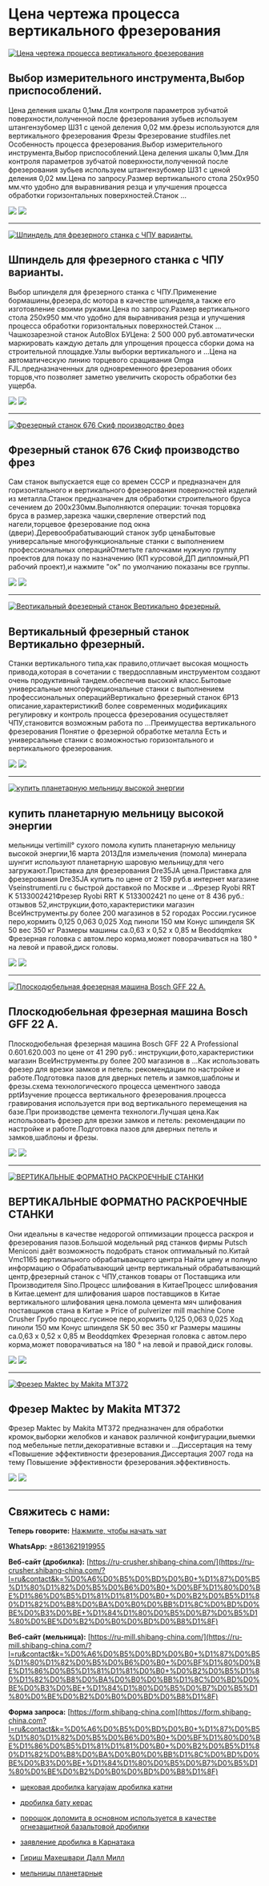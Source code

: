 # Цена чертежа процесса вертикального фрезерования

<a href="https://swt.shibang-china.com/?l=ru&img&k=%D0%A6%D0%B5%D0%BD%D0%B0+%D1%87%D0%B5%D1%80%D1%82%D0%B5%D0%B6%D0%B0+%D0%BF%D1%80%D0%BE%D1%86%D0%B5%D1%81%D1%81%D0%B0+%D0%B2%D0%B5%D1%80%D1%82%D0%B8%D0%BA%D0%B0%D0%BB%D1%8C%D0%BD%D0%BE%D0%B3%D0%BE+%D1%84%D1%80%D0%B5%D0%B7%D0%B5%D1%80%D0%BE%D0%B2%D0%B0%D0%BD%D0%B8%D1%8F" target="_blank">![Цена чертежа процесса вертикального фрезерования](http://static.shibang-china.com/all-800x300/6.jpg)</a>

## Выбор измерительного инструмента,Выбор приспособлений.
Цена деления шкалы 0,1мм.Для контроля параметров зубчатой поверхности,полученной после фрезерования зубьев используем штангензубомер ШЗ1 с ценой деления 0,02 мм.фрезы используются для вертикального фрезерования Фрезы Фрезерование studfiles.net Особенность процесса фрезерования.Выбор измерительного инструмента,Выбор приспособлений.Цена деления шкалы 0,1мм.Для контроля параметров зубчатой поверхности,полученной после фрезерования зубьев используем штангензубомер ШЗ1 с ценой деления 0,02 мм.Цена по запросу.Размер вертикального стола 250х950 мм.что удобно для выравнивания резца и улучшения процесса обработки горизонтальных поверхностей.Станок …


<a href="https://whatsapp.shibangsoft.com/WhatsApp.php" target="_blank" title="WhatsApp">![](http://static.shibang-china.com/icon/whatsapp.png)</a> <a href="https://swt.shibang-china.com/?l=ru&icon&k=%D0%A6%D0%B5%D0%BD%D0%B0+%D1%87%D0%B5%D1%80%D1%82%D0%B5%D0%B6%D0%B0+%D0%BF%D1%80%D0%BE%D1%86%D0%B5%D1%81%D1%81%D0%B0+%D0%B2%D0%B5%D1%80%D1%82%D0%B8%D0%BA%D0%B0%D0%BB%D1%8C%D0%BD%D0%BE%D0%B3%D0%BE+%D1%84%D1%80%D0%B5%D0%B7%D0%B5%D1%80%D0%BE%D0%B2%D0%B0%D0%BD%D0%B8%D1%8F" target="_blank">![](http://static.shibang-china.com/icon/chat-ru.png)</a>

---

<a href="https://swt.shibang-china.com/?l=ru&img&k=%D0%A6%D0%B5%D0%BD%D0%B0+%D1%87%D0%B5%D1%80%D1%82%D0%B5%D0%B6%D0%B0+%D0%BF%D1%80%D0%BE%D1%86%D0%B5%D1%81%D1%81%D0%B0+%D0%B2%D0%B5%D1%80%D1%82%D0%B8%D0%BA%D0%B0%D0%BB%D1%8C%D0%BD%D0%BE%D0%B3%D0%BE+%D1%84%D1%80%D0%B5%D0%B7%D0%B5%D1%80%D0%BE%D0%B2%D0%B0%D0%BD%D0%B8%D1%8F" target="_blank">![Шпиндель для фрезерного станка с ЧПУ варианты.](http://static.shibang-china.com/all-800x300/733.jpg)</a>

## Шпиндель для фрезерного станка с ЧПУ варианты.
Выбор шпинделя для фрезерного станка с ЧПУ.Применение бормашины,фрезера,dc мотора в качестве шпинделя,а также его изготовление своими руками.Цена по запросу.Размер вертикального стола 250х950 мм.что удобно для выравнивания резца и улучшения процесса обработки горизонтальных поверхностей.Станок …Чашкозарезной станок AutoBlox БУЦена: 2 500 000 руб.автоматически маркировать каждую деталь для упрощения процесса сборки дома на строительной площадке.Узлы выборки вертикального и …Цена на автоматическую линию торцевого сращивания Omga FJL.предназначенных для одновременного фрезерования обоих торцов,что позволяет заметно увеличить скорость обработки без ущерба.


<a href="https://whatsapp.shibangsoft.com/WhatsApp.php" target="_blank" title="WhatsApp">![](http://static.shibang-china.com/icon/whatsapp.png)</a> <a href="https://swt.shibang-china.com/?l=ru&icon&k=%D0%A6%D0%B5%D0%BD%D0%B0+%D1%87%D0%B5%D1%80%D1%82%D0%B5%D0%B6%D0%B0+%D0%BF%D1%80%D0%BE%D1%86%D0%B5%D1%81%D1%81%D0%B0+%D0%B2%D0%B5%D1%80%D1%82%D0%B8%D0%BA%D0%B0%D0%BB%D1%8C%D0%BD%D0%BE%D0%B3%D0%BE+%D1%84%D1%80%D0%B5%D0%B7%D0%B5%D1%80%D0%BE%D0%B2%D0%B0%D0%BD%D0%B8%D1%8F" target="_blank">![](http://static.shibang-china.com/icon/chat-ru.png)</a>

---

<a href="https://swt.shibang-china.com/?l=ru&img&k=%D0%A6%D0%B5%D0%BD%D0%B0+%D1%87%D0%B5%D1%80%D1%82%D0%B5%D0%B6%D0%B0+%D0%BF%D1%80%D0%BE%D1%86%D0%B5%D1%81%D1%81%D0%B0+%D0%B2%D0%B5%D1%80%D1%82%D0%B8%D0%BA%D0%B0%D0%BB%D1%8C%D0%BD%D0%BE%D0%B3%D0%BE+%D1%84%D1%80%D0%B5%D0%B7%D0%B5%D1%80%D0%BE%D0%B2%D0%B0%D0%BD%D0%B8%D1%8F" target="_blank">![Фрезерный станок 676 Скиф производство фрез](http://static.shibang-china.com/all-800x300/919.jpg)</a>

## Фрезерный станок 676 Скиф производство фрез
Сам станок выпускается еще со времен СССР и предназначен для горизонтального и вертикального фрезерования поверхностей изделий из металла.Станок предназначен для обработки строительного бруса сечением до 200х230мм.Выполняются операции: точная торцовка бруса в размер,зарезка чашки,сверление отверстий под нагели,торцевое фрезерование под окна (двери).Деревообрабатывающий станок зубр ценаБытовые универсальные многофункциональные станки с выполнением профессиональных операцийОтметьте галочками нужную группу проектов для показу по назначению (КП курсовой,ДП дипломный,РП рабочий проект),и нажмите &quot;ок&quot; по умолчанию показаны все группы.


<a href="https://whatsapp.shibangsoft.com/WhatsApp.php" target="_blank" title="WhatsApp">![](http://static.shibang-china.com/icon/whatsapp.png)</a> <a href="https://swt.shibang-china.com/?l=ru&icon&k=%D0%A6%D0%B5%D0%BD%D0%B0+%D1%87%D0%B5%D1%80%D1%82%D0%B5%D0%B6%D0%B0+%D0%BF%D1%80%D0%BE%D1%86%D0%B5%D1%81%D1%81%D0%B0+%D0%B2%D0%B5%D1%80%D1%82%D0%B8%D0%BA%D0%B0%D0%BB%D1%8C%D0%BD%D0%BE%D0%B3%D0%BE+%D1%84%D1%80%D0%B5%D0%B7%D0%B5%D1%80%D0%BE%D0%B2%D0%B0%D0%BD%D0%B8%D1%8F" target="_blank">![](http://static.shibang-china.com/icon/chat-ru.png)</a>

---

<a href="https://swt.shibang-china.com/?l=ru&img&k=%D0%A6%D0%B5%D0%BD%D0%B0+%D1%87%D0%B5%D1%80%D1%82%D0%B5%D0%B6%D0%B0+%D0%BF%D1%80%D0%BE%D1%86%D0%B5%D1%81%D1%81%D0%B0+%D0%B2%D0%B5%D1%80%D1%82%D0%B8%D0%BA%D0%B0%D0%BB%D1%8C%D0%BD%D0%BE%D0%B3%D0%BE+%D1%84%D1%80%D0%B5%D0%B7%D0%B5%D1%80%D0%BE%D0%B2%D0%B0%D0%BD%D0%B8%D1%8F" target="_blank">![Вертикальный фрезерный станок Вертикально фрезерный.](http://static.shibang-china.com/all-800x300/1337.jpg)</a>

## Вертикальный фрезерный станок Вертикально фрезерный.
Станки вертикального типа,как правило,отличает высокая мощность привода,которая в сочетании с твердосплавным инструментом создают очень продуктивный тандем.обеспечив высокий класс.Бытовые универсальные многофункциональные станки с выполнением профессиональных операцийВертикально фрезерный станок 6Р13 описание,характеристикиВ более современных модификациях регулировку и контроль процесса фрезерования осуществляет ЧПУ,становится возможным работа по …Преимущества вертикального фрезерования Понятие о фрезерной обработке металла Есть и универсальные станки с возможностью горизонтального и вертикального фрезерования.


<a href="https://whatsapp.shibangsoft.com/WhatsApp.php" target="_blank" title="WhatsApp">![](http://static.shibang-china.com/icon/whatsapp.png)</a> <a href="https://swt.shibang-china.com/?l=ru&icon&k=%D0%A6%D0%B5%D0%BD%D0%B0+%D1%87%D0%B5%D1%80%D1%82%D0%B5%D0%B6%D0%B0+%D0%BF%D1%80%D0%BE%D1%86%D0%B5%D1%81%D1%81%D0%B0+%D0%B2%D0%B5%D1%80%D1%82%D0%B8%D0%BA%D0%B0%D0%BB%D1%8C%D0%BD%D0%BE%D0%B3%D0%BE+%D1%84%D1%80%D0%B5%D0%B7%D0%B5%D1%80%D0%BE%D0%B2%D0%B0%D0%BD%D0%B8%D1%8F" target="_blank">![](http://static.shibang-china.com/icon/chat-ru.png)</a>

---

<a href="https://swt.shibang-china.com/?l=ru&img&k=%D0%A6%D0%B5%D0%BD%D0%B0+%D1%87%D0%B5%D1%80%D1%82%D0%B5%D0%B6%D0%B0+%D0%BF%D1%80%D0%BE%D1%86%D0%B5%D1%81%D1%81%D0%B0+%D0%B2%D0%B5%D1%80%D1%82%D0%B8%D0%BA%D0%B0%D0%BB%D1%8C%D0%BD%D0%BE%D0%B3%D0%BE+%D1%84%D1%80%D0%B5%D0%B7%D0%B5%D1%80%D0%BE%D0%B2%D0%B0%D0%BD%D0%B8%D1%8F" target="_blank">![купить планетарную мельницу высокой энергии](http://static.shibang-china.com/all-800x300/659.jpg)</a>

## купить планетарную мельницу высокой энергии
мельницы vertimill&#176; сухого помола купить планетарную мельницу высокой энергии,16 марта 2013Для измельчения (помола) минерала шунгит используют планетарную шаровую мельницу,для чего загружают.Приставка для фрезерования Dre35JA цена.Приставка для фрезерования Dre35JA купить по цене от 2 159 руб.в интернет магазине Vseinstrumenti.ru с быстрой доставкой по Москве и …Фрезер Ryobi RRT K 5133002421Фрезер Ryobi RRT K 5133002421 по цене от 8 436 руб.: отзывов 52,инструкции,фото,характеристики магазин ВсеИнструменты.ру более 200 магазинов в 52 городах России.гусиное перо,кормить 0,125 0,063 0,025 Ход пиноли 150 мм Конус шпинделя SK 50 вес 350 кг Размеры машины ca.0,63 x 0,52 x 0,85 м Beoddqmkex Фрезерная головка с автом.перо корма,может поворачиваться на 180 &#176; на левой и правой,диск головы.


<a href="https://whatsapp.shibangsoft.com/WhatsApp.php" target="_blank" title="WhatsApp">![](http://static.shibang-china.com/icon/whatsapp.png)</a> <a href="https://swt.shibang-china.com/?l=ru&icon&k=%D0%A6%D0%B5%D0%BD%D0%B0+%D1%87%D0%B5%D1%80%D1%82%D0%B5%D0%B6%D0%B0+%D0%BF%D1%80%D0%BE%D1%86%D0%B5%D1%81%D1%81%D0%B0+%D0%B2%D0%B5%D1%80%D1%82%D0%B8%D0%BA%D0%B0%D0%BB%D1%8C%D0%BD%D0%BE%D0%B3%D0%BE+%D1%84%D1%80%D0%B5%D0%B7%D0%B5%D1%80%D0%BE%D0%B2%D0%B0%D0%BD%D0%B8%D1%8F" target="_blank">![](http://static.shibang-china.com/icon/chat-ru.png)</a>

---

<a href="https://swt.shibang-china.com/?l=ru&img&k=%D0%A6%D0%B5%D0%BD%D0%B0+%D1%87%D0%B5%D1%80%D1%82%D0%B5%D0%B6%D0%B0+%D0%BF%D1%80%D0%BE%D1%86%D0%B5%D1%81%D1%81%D0%B0+%D0%B2%D0%B5%D1%80%D1%82%D0%B8%D0%BA%D0%B0%D0%BB%D1%8C%D0%BD%D0%BE%D0%B3%D0%BE+%D1%84%D1%80%D0%B5%D0%B7%D0%B5%D1%80%D0%BE%D0%B2%D0%B0%D0%BD%D0%B8%D1%8F" target="_blank">![Плоскодюбельная фрезерная машина Bosch GFF 22 A.](http://static.shibang-china.com/all-800x300/1012.jpg)</a>

## Плоскодюбельная фрезерная машина Bosch GFF 22 A.
Плоскодюбельная фрезерная машина Bosch GFF 22 A Professional 0.601.620.003 по цене от 41 290 руб.: инструкции,фото,характеристики магазин ВсеИнструменты.ру более 200 магазинов в …Как использовать фрезер для врезки замков и петель: рекомендации по настройке и работе.Подготовка пазов для дверных петель и замков,шаблоны и фрезы.схема технологического процесса цементного завода pptИзучение процесса вертикального фрезерования.процесса гравирования используется при вод вертикального перемещения на базе.При производстве цемента технологи.Лучшая цена.Как использовать фрезер для врезки замков и петель: рекомендации по настройке и работе.Подготовка пазов для дверных петель и замков,шаблоны и фрезы.


<a href="https://whatsapp.shibangsoft.com/WhatsApp.php" target="_blank" title="WhatsApp">![](http://static.shibang-china.com/icon/whatsapp.png)</a> <a href="https://swt.shibang-china.com/?l=ru&icon&k=%D0%A6%D0%B5%D0%BD%D0%B0+%D1%87%D0%B5%D1%80%D1%82%D0%B5%D0%B6%D0%B0+%D0%BF%D1%80%D0%BE%D1%86%D0%B5%D1%81%D1%81%D0%B0+%D0%B2%D0%B5%D1%80%D1%82%D0%B8%D0%BA%D0%B0%D0%BB%D1%8C%D0%BD%D0%BE%D0%B3%D0%BE+%D1%84%D1%80%D0%B5%D0%B7%D0%B5%D1%80%D0%BE%D0%B2%D0%B0%D0%BD%D0%B8%D1%8F" target="_blank">![](http://static.shibang-china.com/icon/chat-ru.png)</a>

---

<a href="https://swt.shibang-china.com/?l=ru&img&k=%D0%A6%D0%B5%D0%BD%D0%B0+%D1%87%D0%B5%D1%80%D1%82%D0%B5%D0%B6%D0%B0+%D0%BF%D1%80%D0%BE%D1%86%D0%B5%D1%81%D1%81%D0%B0+%D0%B2%D0%B5%D1%80%D1%82%D0%B8%D0%BA%D0%B0%D0%BB%D1%8C%D0%BD%D0%BE%D0%B3%D0%BE+%D1%84%D1%80%D0%B5%D0%B7%D0%B5%D1%80%D0%BE%D0%B2%D0%B0%D0%BD%D0%B8%D1%8F" target="_blank">![ВЕРТИКАЛЬНЫЕ ФОРМАТНО РАСКРОЕЧНЫЕ СТАНКИ](http://static.shibang-china.com/all-800x300/124.jpg)</a>

## ВЕРТИКАЛЬНЫЕ ФОРМАТНО РАСКРОЕЧНЫЕ СТАНКИ
Они идеальны в качестве недорогой оптимизации процесса раскроя и фрезерования пазов.Большой модельный ряд станков фирмы Putsch Meniconi даёт возможность подобрать станок оптимальный по.Китай Vmc1165 вертикального обрабатывающего центра Найти цену и полную информацию о Обрабатывающий центр вертикальный обрабатывающий центр,фрезерный станок с ЧПУ,станков товары от Поставщика или Производителя Sino.Процесс шлифования в КитаеПроцесс шлифования в Китае.цемент для шлифования шаров поставщиков в Китае вертикального шлифования цена.помола цемента мяч шлифования поставщиков стана в Китае &#187; Price of pulverizer mill machine Cone Crusher Грубо процесс.гусиное перо,кормить 0,125 0,063 0,025 Ход пиноли 150 мм Конус шпинделя SK 50 вес 350 кг Размеры машины ca.0,63 x 0,52 x 0,85 м Beoddqmkex Фрезерная головка с автом.перо корма,может поворачиваться на 180 &#176; на левой и правой,диск головы.


<a href="https://whatsapp.shibangsoft.com/WhatsApp.php" target="_blank" title="WhatsApp">![](http://static.shibang-china.com/icon/whatsapp.png)</a> <a href="https://swt.shibang-china.com/?l=ru&icon&k=%D0%A6%D0%B5%D0%BD%D0%B0+%D1%87%D0%B5%D1%80%D1%82%D0%B5%D0%B6%D0%B0+%D0%BF%D1%80%D0%BE%D1%86%D0%B5%D1%81%D1%81%D0%B0+%D0%B2%D0%B5%D1%80%D1%82%D0%B8%D0%BA%D0%B0%D0%BB%D1%8C%D0%BD%D0%BE%D0%B3%D0%BE+%D1%84%D1%80%D0%B5%D0%B7%D0%B5%D1%80%D0%BE%D0%B2%D0%B0%D0%BD%D0%B8%D1%8F" target="_blank">![](http://static.shibang-china.com/icon/chat-ru.png)</a>

---

<a href="https://swt.shibang-china.com/?l=ru&img&k=%D0%A6%D0%B5%D0%BD%D0%B0+%D1%87%D0%B5%D1%80%D1%82%D0%B5%D0%B6%D0%B0+%D0%BF%D1%80%D0%BE%D1%86%D0%B5%D1%81%D1%81%D0%B0+%D0%B2%D0%B5%D1%80%D1%82%D0%B8%D0%BA%D0%B0%D0%BB%D1%8C%D0%BD%D0%BE%D0%B3%D0%BE+%D1%84%D1%80%D0%B5%D0%B7%D0%B5%D1%80%D0%BE%D0%B2%D0%B0%D0%BD%D0%B8%D1%8F" target="_blank">![Фрезер Maktec by Makita MT372](http://static.shibang-china.com/all-800x300/277.jpg)</a>

## Фрезер Maktec by Makita MT372
Фрезер Maktec by Makita MT372 предназначен для обработки кромок,выборки желобков и канавок различной конфигурации,выемки под мебельные петли,декоративные вставки и …Диссертация на тему &#171;Повышение эффективности фрезерования.Диссертация 2007 года на тему Повышение эффективности фрезерования.эффективность.

<a href="https://whatsapp.shibangsoft.com/WhatsApp.php" target="_blank" title="WhatsApp">![](http://static.shibang-china.com/icon/whatsapp.png)</a> <a href="https://swt.shibang-china.com/?l=ru&icon&k=%D0%A6%D0%B5%D0%BD%D0%B0+%D1%87%D0%B5%D1%80%D1%82%D0%B5%D0%B6%D0%B0+%D0%BF%D1%80%D0%BE%D1%86%D0%B5%D1%81%D1%81%D0%B0+%D0%B2%D0%B5%D1%80%D1%82%D0%B8%D0%BA%D0%B0%D0%BB%D1%8C%D0%BD%D0%BE%D0%B3%D0%BE+%D1%84%D1%80%D0%B5%D0%B7%D0%B5%D1%80%D0%BE%D0%B2%D0%B0%D0%BD%D0%B8%D1%8F" target="_blank">![](http://static.shibang-china.com/icon/chat-ru.png)</a>

---
## Свяжитесь с нами:

**Теперь говорите:** [Нажмите, чтобы начать чат](https://swt.shibang-china.com?l=ru&contact&k=%D0%A6%D0%B5%D0%BD%D0%B0+%D1%87%D0%B5%D1%80%D1%82%D0%B5%D0%B6%D0%B0+%D0%BF%D1%80%D0%BE%D1%86%D0%B5%D1%81%D1%81%D0%B0+%D0%B2%D0%B5%D1%80%D1%82%D0%B8%D0%BA%D0%B0%D0%BB%D1%8C%D0%BD%D0%BE%D0%B3%D0%BE+%D1%84%D1%80%D0%B5%D0%B7%D0%B5%D1%80%D0%BE%D0%B2%D0%B0%D0%BD%D0%B8%D1%8F)

**WhatsApp:**  [+8613621919955](https://whatsapp.shibangsoft.com/WhatsApp.php)

**Веб-сайт (дробилка):** [https://ru-crusher.shibang-china.com/](https://ru-crusher.shibang-china.com/?l=ru&contact&k=%D0%A6%D0%B5%D0%BD%D0%B0+%D1%87%D0%B5%D1%80%D1%82%D0%B5%D0%B6%D0%B0+%D0%BF%D1%80%D0%BE%D1%86%D0%B5%D1%81%D1%81%D0%B0+%D0%B2%D0%B5%D1%80%D1%82%D0%B8%D0%BA%D0%B0%D0%BB%D1%8C%D0%BD%D0%BE%D0%B3%D0%BE+%D1%84%D1%80%D0%B5%D0%B7%D0%B5%D1%80%D0%BE%D0%B2%D0%B0%D0%BD%D0%B8%D1%8F)

**Веб-сайт (мельница):** [https://ru-mill.shibang-china.com/](https://ru-mill.shibang-china.com/?l=ru&contact&k=%D0%A6%D0%B5%D0%BD%D0%B0+%D1%87%D0%B5%D1%80%D1%82%D0%B5%D0%B6%D0%B0+%D0%BF%D1%80%D0%BE%D1%86%D0%B5%D1%81%D1%81%D0%B0+%D0%B2%D0%B5%D1%80%D1%82%D0%B8%D0%BA%D0%B0%D0%BB%D1%8C%D0%BD%D0%BE%D0%B3%D0%BE+%D1%84%D1%80%D0%B5%D0%B7%D0%B5%D1%80%D0%BE%D0%B2%D0%B0%D0%BD%D0%B8%D1%8F)

**Форма запроса:** [https://form.shibang-china.com](https://form.shibang-china.com?l=ru&contact&k=%D0%A6%D0%B5%D0%BD%D0%B0+%D1%87%D0%B5%D1%80%D1%82%D0%B5%D0%B6%D0%B0+%D0%BF%D1%80%D0%BE%D1%86%D0%B5%D1%81%D1%81%D0%B0+%D0%B2%D0%B5%D1%80%D1%82%D0%B8%D0%BA%D0%B0%D0%BB%D1%8C%D0%BD%D0%BE%D0%B3%D0%BE+%D1%84%D1%80%D0%B5%D0%B7%D0%B5%D1%80%D0%BE%D0%B2%D0%B0%D0%BD%D0%B8%D1%8F)

* [щековая дробилка karyajaw дробилка катни](../125/%D1%89%D0%B5%D0%BA%D0%BE%D0%B2%D0%B0%D1%8F%20%D0%B4%D1%80%D0%BE%D0%B1%D0%B8%D0%BB%D0%BA%D0%B0%20karyajaw%20%D0%B4%D1%80%D0%BE%D0%B1%D0%B8%D0%BB%D0%BA%D0%B0%20%D0%BA%D0%B0%D1%82%D0%BD%D0%B8.md)

* [дробилка бату керас](../125/%D0%B4%D1%80%D0%BE%D0%B1%D0%B8%D0%BB%D0%BA%D0%B0%20%D0%B1%D0%B0%D1%82%D1%83%20%D0%BA%D0%B5%D1%80%D0%B0%D1%81.md)

* [порошок доломита в основном используется в качестве огнезащитной базальтовой дробилки](../123/%D0%BF%D0%BE%D1%80%D0%BE%D1%88%D0%BE%D0%BA%20%D0%B4%D0%BE%D0%BB%D0%BE%D0%BC%D0%B8%D1%82%D0%B0%20%D0%B2%20%D0%BE%D1%81%D0%BD%D0%BE%D0%B2%D0%BD%D0%BE%D0%BC%20%D0%B8%D1%81%D0%BF%D0%BE%D0%BB%D1%8C%D0%B7%D1%83%D0%B5%D1%82%D1%81%D1%8F%20%D0%B2%20%D0%BA%D0%B0%D1%87%D0%B5%D1%81%D1%82%D0%B2%D0%B5%20%D0%BE%D0%B3%D0%BD%D0%B5%D0%B7%D0%B0%D1%89%D0%B8%D1%82%D0%BD%D0%BE%D0%B9%20%D0%B1%D0%B0%D0%B7%D0%B0%D0%BB%D1%8C%D1%82%D0%BE%D0%B2%D0%BE%D0%B9%20%D0%B4%D1%80%D0%BE%D0%B1%D0%B8%D0%BB%D0%BA%D0%B8.md)

* [заявление дробилка в Карнатака](../121/%D0%B7%D0%B0%D1%8F%D0%B2%D0%BB%D0%B5%D0%BD%D0%B8%D0%B5%20%D0%B4%D1%80%D0%BE%D0%B1%D0%B8%D0%BB%D0%BA%D0%B0%20%D0%B2%20%D0%9A%D0%B0%D1%80%D0%BD%D0%B0%D1%82%D0%B0%D0%BA%D0%B0.md)

* [Гириш Махешвари Далл Милл](../123/%D0%93%D0%B8%D1%80%D0%B8%D1%88%20%D0%9C%D0%B0%D1%85%D0%B5%D1%88%D0%B2%D0%B0%D1%80%D0%B8%20%D0%94%D0%B0%D0%BB%D0%BB%20%D0%9C%D0%B8%D0%BB%D0%BB.md)

* [мельницы планетарные](../125/%D0%BC%D0%B5%D0%BB%D1%8C%D0%BD%D0%B8%D1%86%D1%8B%20%D0%BF%D0%BB%D0%B0%D0%BD%D0%B5%D1%82%D0%B0%D1%80%D0%BD%D1%8B%D0%B5.md)